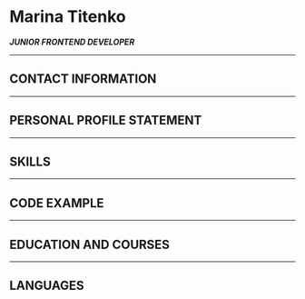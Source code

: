 # Marina Titenko

**_JUNIOR FRONTEND DEVELOPER_**

---

## CONTACT INFORMATION

---

## PERSONAL PROFILE STATEMENT

---

## SKILLS

---

## CODE EXAMPLE

---

## EDUCATION AND COURSES

---

## LANGUAGES
